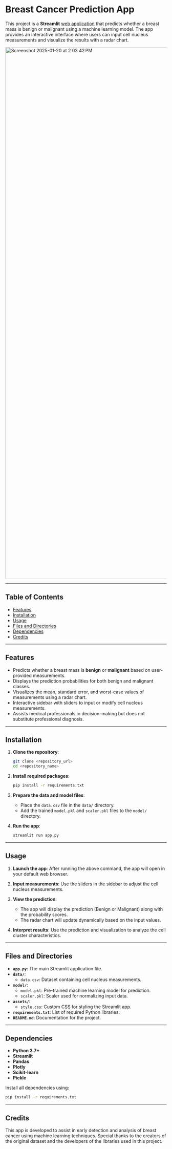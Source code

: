 # Breast Cancer Prediction App

This project is a **Streamlit** [web application](https://cancer-prediction-app.streamlit.app) that predicts whether a breast mass is benign or malignant using a machine learning model. The app provides an interactive interface where users can input cell nucleus measurements and visualize the results with a radar chart.


<img width="1662" alt="Screenshot 2025-01-20 at 2 03 42 PM" src="https://github.com/user-attachments/assets/809b75b3-306f-474b-b9d2-7c4c38f4baa4" />


---

## Table of Contents
- [Features](#features)
- [Installation](#installation)
- [Usage](#usage)
- [Files and Directories](#files-and-directories)
- [Dependencies](#dependencies)
- [Credits](#credits)

---

## Features
- Predicts whether a breast mass is **benign** or **malignant** based on user-provided measurements.
- Displays the prediction probabilities for both benign and malignant classes.
- Visualizes the mean, standard error, and worst-case values of measurements using a radar chart.
- Interactive sidebar with sliders to input or modify cell nucleus measurements.
- Assists medical professionals in decision-making but does not substitute professional diagnosis.

---

## Installation

1. **Clone the repository**:
   ```bash
   git clone <repository_url>
   cd <repository_name>
   ```

2. **Install required packages**:
   ```bash
   pip install -r requirements.txt
   ```

3. **Prepare the data and model files**:
   - Place the `data.csv` file in the `data/` directory.
   - Add the trained `model.pkl` and `scaler.pkl` files to the `model/` directory.

4. **Run the app**:
   ```bash
   streamlit run app.py
   ```

---

## Usage

1. **Launch the app**:
   After running the above command, the app will open in your default web browser.

2. **Input measurements**:
   Use the sliders in the sidebar to adjust the cell nucleus measurements.

3. **View the prediction**:
   - The app will display the prediction (Benign or Malignant) along with the probability scores.
   - The radar chart will update dynamically based on the input values.

4. **Interpret results**:
   Use the prediction and visualization to analyze the cell cluster characteristics.

---

## Files and Directories

- **`app.py`**: The main Streamlit application file.
- **`data/`**:
  - `data.csv`: Dataset containing cell nucleus measurements.
- **`model/`**:
  - `model.pkl`: Pre-trained machine learning model for prediction.
  - `scaler.pkl`: Scaler used for normalizing input data.
- **`assets/`**:
  - `style.css`: Custom CSS for styling the Streamlit app.
- **`requirements.txt`**: List of required Python libraries.
- **`README.md`**: Documentation for the project.

---

## Dependencies

- **Python 3.7+**
- **Streamlit**
- **Pandas**
- **Plotly**
- **Scikit-learn**
- **Pickle**

Install all dependencies using:
```bash
pip install -r requirements.txt
```

---

## Credits

This app is developed to assist in early detection and analysis of breast cancer using machine learning techniques. Special thanks to the creators of the original dataset and the developers of the libraries used in this project.
